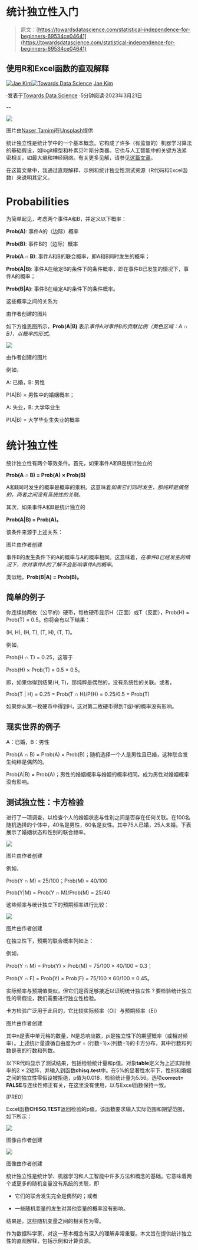 # 统计独立性入门

> 原文：[https://towardsdatascience.com/statistical-independence-for-beginners-69534ce04641](https://towardsdatascience.com/statistical-independence-for-beginners-69534ce04641)

## 使用R和Excel函数的直观解释

[](https://medium.com/@jaekim8080?source=post_page-----69534ce04641--------------------------------)[![Jae Kim](../Images/34716958ecfe8c0540f5cf5c1640d587.png)](https://medium.com/@jaekim8080?source=post_page-----69534ce04641--------------------------------)[](https://towardsdatascience.com/?source=post_page-----69534ce04641--------------------------------)[![Towards Data Science](../Images/a6ff2676ffcc0c7aad8aaf1d79379785.png)](https://towardsdatascience.com/?source=post_page-----69534ce04641--------------------------------) [Jae Kim](https://medium.com/@jaekim8080?source=post_page-----69534ce04641--------------------------------)

·发表于[Towards Data Science](https://towardsdatascience.com/?source=post_page-----69534ce04641--------------------------------) ·5分钟阅读·2023年3月21日

--

![](../Images/56e9420c704c0951aa30f3ab824e4e53.png)

图片由[Naser Tamimi](https://unsplash.com/ja/@tamiminaser?utm_source=medium&utm_medium=referral)在[Unsplash](https://unsplash.com/?utm_source=medium&utm_medium=referral)提供

统计独立性是统计学中的一个基本概念。它构成了许多（有监督的）机器学习算法的基础假设，如logit模型和朴素贝叶斯分类器。它也与人工智能中的关键方法紧密相关，如最大熵和神经网络。有关更多见解，请参见[这篇文章](https://torstenvolk.medium.com/the-next-frontier-in-ai-replacing-statistical-independence-with-human-intuition-a39789f8c737)。

在这篇文章中，我通过直观解释、示例和统计独立性测试资源（R代码和Excel函数）来说明其定义。

# **Probabilities**

为简单起见，考虑两个事件A和B，并定义以下概率：

**Prob(A)**: 事件A的（边际）概率

**Prob(B)**: 事件B的（边际）概率

**Prob(A ∩ B)**: 事件A和B的联合概率，即A和B同时发生的概率；

**Prob(A|B)**: 事件A在给定B的条件下的条件概率，即在事件B已发生的情况下，事件A的概率；

**Prob(B|A)**: 事件B在给定A的条件下的条件概率。

这些概率之间的关系为

由作者创建的图片

如下方维恩图所示，**Prob(A|B)** 表示*事件A对事件B的贡献比例（黄色区域：A ∩ B），以概率的形式*。

![](../Images/45f88b4d3edc6c1f49acf6fff13028d2.png)

由作者创建的图片

例如，

A: 已婚，B: 男性

P(A|B) = 男性中的婚姻概率；

A: 失业，B: 大学毕业生

P(A|B) = 大学毕业生失业的概率

# 统计独立性

统计独立性有两个等效条件。首先，如果事件A和B是统计独立的

**Prob(A ∩ B) = Prob(A) × Prob(B)**

A和B同时发生的概率是概率的乘积。这意味着*如果它们同时发生，那纯粹是偶然的，两者之间没有系统性的关联*。

其次，如果事件A和B是统计独立的

**Prob(A|B) = Prob(A)。**

该条件来源于上述关系：

图片由作者创建

事件B的发生条件下的A的概率与A的概率相同。这意味着，*在事件B已经发生的情况下，你对事件A的了解不会影响事件A的概率*。

类似地，**Prob(B|A) = Prob(B)。**

## 简单的例子

你连续抛两枚（公平的）硬币，每枚硬币显示H（正面）或T（反面），Prob(H) = Prob(T) = 0.5。你将会有以下结果：

(H, H), (H, T), (T, H), (T, T)。

例如，

Prob(H ∩ T) = 0.25，这等于

Prob(H) × Prob(T) = 0.5 × 0.5。

即，如果你得到结果(H, T)，那纯粹是偶然的，没有系统性的关联。或者，

Prob(T | H) = 0.25 = Prob(T ∩ H)/P(H) = 0.25/0.5 = Prob(T)

如果你从第一枚硬币中得到H，这对第二枚硬币得到T或H的概率没有影响。

## 现实世界的例子

A：已婚，B：男性

Prob(A ∩ B) = Prob(A) × Prob(B)；随机选择一个人是男性且已婚，这种联合发生纯粹是偶然的。

Prob(A|B) = Prob(A)；男性的婚姻概率与婚姻的概率相同。成为男性对婚姻概率没有影响。

## 测试独立性：卡方检验

进行了一项调查，以检查个人的婚姻状态与性别之间是否存在任何关联。在100名随机选择的个体中，40名是男性，60名是女性。其中75人已婚，25人未婚。下表展示了婚姻状态和性别的联合频率。

![](../Images/89c89ee6fbbacf975dcfb7243765a7e3.png)

图片由作者创建

例如，

Prob(Y ∩ M) = 25/100；Prob(M) = 40/100

Prob(Y|M) = Prob(Y ∩ M)/Prob(M) = 25/40

这些频率与统计独立下的预期频率进行比较：

![](../Images/4fee8a7063d8787419860431d33d79ae.png)

图片由作者创建

在独立性下，预期的联合概率列如上：

例如，

Prob(Y ∩ M) = Prob(Y) × Prob(M) = 75/100 × 40/100 = 0.3；

Prob(Y ∩ F) = Prob(Y) × Prob(F) = 75/100 × 60/100 = 0.45。

实际频率与预期值类似，但它们是否足够接近以证明统计独立性？要检验统计独立性的零假设，我们需要进行独立性检验。

卡方检验广泛用于此目的，它比较实际频率（Oi）与预期频率（Ei）

图片由作者创建

其中n是表中单元格的数量，N是总响应数，*pi*是独立性下的期望概率（或相对频率）。上述统计量遵循自由度为df = (行数−1)×(列数−1)的卡方分布，其中行数和列数是表的行数和列数。

以下R代码显示了测试结果，包括检验统计量和p值。对象**table**定义为上述实际频率的2 × 2矩阵，并输入到函数**chisq.test**中。在5%的显著性水平下，性别和婚姻之间的独立性零假设被拒绝，p值为0.018，检验统计量为5.56。选项**correct= FALSE**与连续性修正有关，在这里没有使用，以与Excel函数保持一致。

[PRE0]

Excel函数**CHISQ.TEST**返回检验的p值。该函数要求输入实际范围和期望范围，如下所示：

![](../Images/8a8414d4d9d37adf7f29e6001c7c6d62.png)

图像由作者创建

![](../Images/40a951b09fd665cbf314cb8fa748f18d.png)

图像由作者创建

统计独立性是统计学、机器学习和人工智能中许多方法和概念的基础。它意味着两个或更多的随机变量没有系统的关联，即

+   它们的联合发生完全是偶然的；或者

+   一些随机变量的发生对其他变量的概率没有影响。

结果是，这些随机变量之间的相关性为零。

作为数据科学家，对这一基本概念有深入的理解非常重要。本文旨在提供统计独立性的直观解释，包括示例和计算资源。
